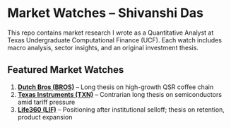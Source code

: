 # Market Watches – Shivanshi Das

This repo contains market research I wrote as a Quantitative Analyst at Texas Undergraduate Computational Finance (UCF). Each watch includes macro analysis, sector insights, and an original investment thesis.

## Featured Market Watches

1. **[Dutch Bros (BROS)](./Dutch_Bros_BROS.md)** – Long thesis on high-growth QSR coffee chain  
2. **[Texas Instruments (TXN)](./Texas_Instruments_TXN.md)** – Contrarian long thesis on semiconductors amid tariff pressure  
3. **[Life360 (LIF)](./Life360_LIF.md)** – Positioning after institutional selloff; thesis on retention, product expansion  
